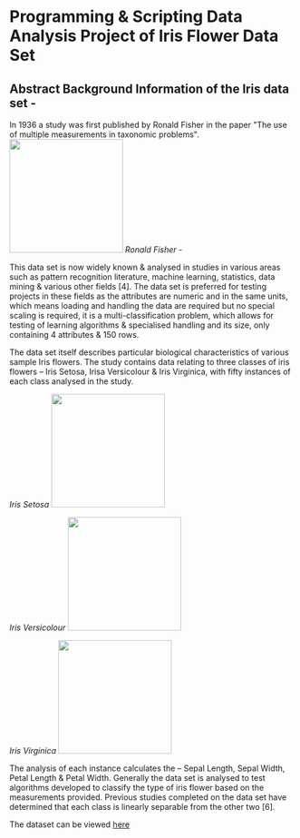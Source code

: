 # Programming & Scripting Data Analysis Project of Iris Flower Data Set

## Abstract Background Information of the Iris data set - 

In 1936 a study was first published by Ronald Fisher in the paper "The use of multiple measurements in taxonomic problems". 
<img src="https://upload.wikimedia.org/wikipedia/commons/4/46/R._A._Fischer.jpg" width="200" height="200">
*Ronald Fisher -* 

This data set is now widely known & analysed in studies in various areas such as pattern recognition literature, machine learning, statistics, data mining & various other fields [4]. The data set is preferred for testing projects in these fields as the attributes are numeric and in the same units, which means loading and handling the data are required but no special scaling is required, it is a multi-classification problem, which allows for testing of learning algorithms & specialised handling and its size, only containing 4 attributes & 150 rows.

The data set itself describes particular biological characteristics of various sample Iris flowers. The study contains data relating to three classes of iris flowers – Iris Setosa, Irisa Versicolour & Iris Virginica, with fifty instances of each class analysed in the study. 

*Iris 
Setosa*
<img src="https://upload.wikimedia.org/wikipedia/commons/5/56/Kosaciec_szczecinkowaty_Iris_setosa.jpg" width="200" height="200">

*Iris 
Versicolour*
<img src="https://upload.wikimedia.org/wikipedia/commons/4/41/Iris_versicolor_3.jpg" width="200" height="200">

*Iris 
Virginica*
<img src="https://upload.wikimedia.org/wikipedia/commons/9/9f/Iris_virginica.jpg" width="200" height="200">

The analysis of each instance calculates the – Sepal Length, Sepal Width, Petal Length & Petal Width. Generally the data set is analysed to test algorithms developed to classify the type of iris flower based on the measurements provided. Previous studies completed on the data set have determined that each class is linearly separable from the other two [6]. 

The dataset can be viewed [here](https://archive.ics.uci.edu/ml/datasets/iris)
